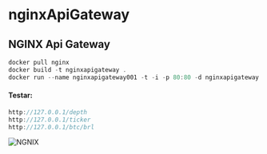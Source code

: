 # nginxApiGateway
## NGINX Api Gateway

```cs
docker pull nginx
docker build -t nginxapigateway .
docker run --name nginxapigateway001 -t -i -p 80:80 -d nginxapigateway
```

#### Testar:
```cs
http://127.0.0.1/depth
http://127.0.0.1/ticker
http://127.0.0.1/btc/brl
```

![NGNIX](https://www.nginx.com/wp-content/uploads/2018/08/API-gateway-gRPC-sample-topology.png)

